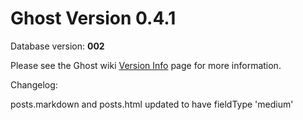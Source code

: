 # Ghost Version 0.4.1

Database version: **002**

Please see the Ghost wiki [Version Info](https://github.com/TryGhost/Ghost/wiki/Version-Info) page for more information.

Changelog:

posts.markdown and posts.html updated to have fieldType 'medium'
